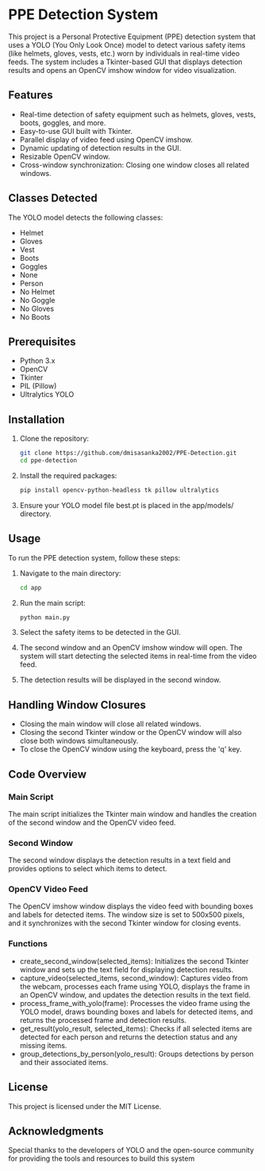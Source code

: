 # PPE Detection System

This project is a Personal Protective Equipment (PPE) detection system that uses a YOLO (You Only Look Once) model to detect various safety items (like helmets, gloves, vests, etc.) worn by individuals in real-time video feeds. The system includes a Tkinter-based GUI that displays detection results and opens an OpenCV imshow window for video visualization.

## Features

- Real-time detection of safety equipment such as helmets, gloves, vests, boots, goggles, and more.
- Easy-to-use GUI built with Tkinter.
- Parallel display of video feed using OpenCV imshow.
- Dynamic updating of detection results in the GUI.
- Resizable OpenCV window.
- Cross-window synchronization: Closing one window closes all related windows.

## Classes Detected

The YOLO model detects the following classes:

- Helmet
- Gloves
- Vest
- Boots
- Goggles
- None
- Person
- No Helmet
- No Goggle
- No Gloves
- No Boots

## Prerequisites

- Python 3.x
- OpenCV
- Tkinter
- PIL (Pillow)
- Ultralytics YOLO

## Installation

1. Clone the repository:

   ```bash
   git clone https://github.com/dmisasanka2002/PPE-Detection.git
   cd ppe-detection
   ```

2. Install the required packages:

   ```bash
   pip install opencv-python-headless tk pillow ultralytics
   ```

3. Ensure your YOLO model file best.pt is placed in the app/models/ directory.

## Usage

To run the PPE detection system, follow these steps:

1. Navigate to the main directory:

   ```bash
   cd app
   ```

2. Run the main script:

   ```bash
   python main.py
   ```

3. Select the safety items to be detected in the GUI.

4. The second window and an OpenCV imshow window will open. The system will start detecting the selected items in real-time from the video feed.

5. The detection results will be displayed in the second window.

## Handling Window Closures

- Closing the main window will close all related windows.
- Closing the second Tkinter window or the OpenCV window will also close both windows simultaneously.
- To close the OpenCV window using the keyboard, press the 'q' key.

## Code Overview

### Main Script

The main script initializes the Tkinter main window and handles the creation of the second window and the OpenCV video feed.

### Second Window

The second window displays the detection results in a text field and provides options to select which items to detect.

### OpenCV Video Feed

The OpenCV imshow window displays the video feed with bounding boxes and labels for detected items. The window size is set to 500x500 pixels, and it synchronizes with the second Tkinter window for closing events.

### Functions

- create_second_window(selected_items): Initializes the second Tkinter window and sets up the text field for displaying detection results.
- capture_video(selected_items, second_window): Captures video from the webcam, processes each frame using YOLO, displays the frame in an OpenCV window, and updates the detection results in the text field.
- process_frame_with_yolo(frame): Processes the video frame using the YOLO model, draws bounding boxes and labels for detected items, and returns the processed frame and detection results.
- get_result(yolo_result, selected_items): Checks if all selected items are detected for each person and returns the detection status and any missing items.
- group_detections_by_person(yolo_result): Groups detections by person and their associated items.

## License

This project is licensed under the MIT License.

## Acknowledgments

Special thanks to the developers of YOLO and the open-source community for providing the tools and resources to build this system
